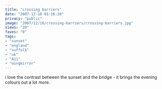```yaml
---
title: "crossing barriers"
date: "2007-12-16 01:16:28"
privacy: "public"
image: "2007/12/16/crossing-barriers/crossing-barriers.jpg"
views: "20"
faves: "0"
tags:
- "sunset"
- "england"
- "suffolk"
- "uk"
- "A11"
- "wingmirror"
---
```

i love the contrast between the sunset and the bridge - it brings the evening colours out a lot more.
